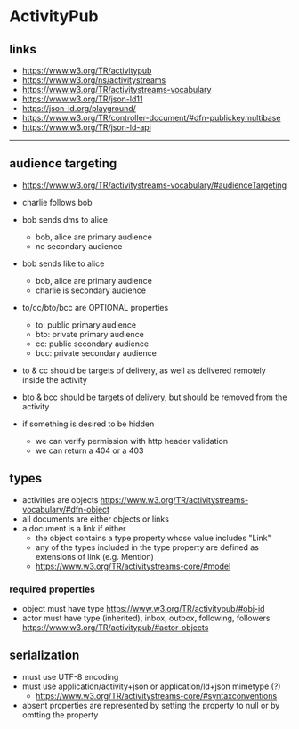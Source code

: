 # ActivityPub

## links

- https://www.w3.org/TR/activitypub
- https://www.w3.org/ns/activitystreams
- https://www.w3.org/TR/activitystreams-vocabulary
- https://www.w3.org/TR/json-ld11
- https://json-ld.org/playground/
- https://www.w3.org/TR/controller-document/#dfn-publickeymultibase
- https://www.w3.org/TR/json-ld-api

---

## audience targeting

- https://www.w3.org/TR/activitystreams-vocabulary/#audienceTargeting

- charlie follows bob
- bob sends dms to alice
  - bob, alice are primary audience
  - no secondary audience

- bob sends like to alice
  - bob, alice are primary audience
  - charlie is secondary audience


- to/cc/bto/bcc are OPTIONAL properties
  - to: public primary audience
  - bto: private primary audience
  - cc: public secondary audience
  - bcc: private secondary audience

- to & cc should be targets of delivery, as well as delivered remotely inside the activity
- bto & bcc should be targets of delivery, but should be removed from the activity

- if something is desired to be hidden
  - we can verify permission with http header validation
  - we can return a 404 or a 403

## types

- activities are objects https://www.w3.org/TR/activitystreams-vocabulary/#dfn-object
- all documents are either objects or links
- a document is a link if either
  - the object contains a type property whose value includes "Link"
  - any of the types included in the type property are defined as extensions of link (e.g. Mention)
  - https://www.w3.org/TR/activitystreams-core/#model

### required properties

- object must have type https://www.w3.org/TR/activitypub/#obj-id
- actor must have type (inherited), inbox, outbox, following, followers https://www.w3.org/TR/activitypub/#actor-objects

## serialization

- must use UTF-8 encoding
- must use application/activity+json or application/ld+json mimetype (?)
  - https://www.w3.org/TR/activitystreams-core/#syntaxconventions
- absent properties are represented  by setting the property to null or by omtting the property